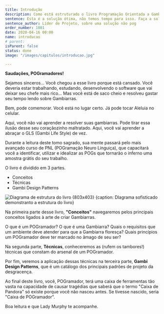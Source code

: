```yaml
---
title: Introdução
description: Como está estruturado o livro Programação Orientada a Gambiearra e o que você vai aprender com ele.
sentence: Esta é a solução ótima, não temos tempo para isso. Faça a solução boa! O ótimo é inimigo do bom.
sentence_author: Líder de Projeto, sobre uma solução não pog
order_number: 1001
date: 2020-04-16 00:00
name: introducao
# parent:
isParent: false
status: done
image: "/images/capitulos/introducao.jpg"

---
```


**Saudações, POGramadores!**

Sejamos sinceros... Você chegou a esse livro porque está cansado. Você deveria estar trabalhando, estudando, desenvolvendo o software que vai deixar seu chefe mais rico... Mas você está de saco cheio e resolveu gastar seu tempo lendo sobre Gambiarras.

Bem, pode comemorar. Você está no lugar certo. Já pode tocar Aleluia no celular.

Aqui, você não vai aprender a resolver suas gambiarras. Pode tirar essa ilusão desse seu coraçãozinho maltratado. Aqui, você vai aprender a abraçar o GLS (Gambi Life Style) de vez.

Durante a leitura deste tomo sagrado, sua mente passará pelo mais avançado curso de PNL (POGramação Neuro Linguiça), que capacitará você a identificar, utilizar e idealizar as POGs que tornarão o inferno uma amostra grátis do seu trabalho.

O livro é dividido em 3 partes.

- Conceitos
- Técnicas
- Gambi Design Patterns

![Diagrama de estrutura do livro {803x403} {caption: DIagrama sofisticado demonstranto a estrutura do livro}](/images/capitulos/introducao/divisao-do-livro.jpg)

Na primeira parte desse livro, **"Conceitos"** navegaremos pelos principais conceitos ligados à arte de criar Gambiarras.

O que é um POGramador? O que é uma Gambiarra? Quais o requisitos que um ambiente deve atender para que a Gambiarra floresça? Quais princípios um POGramador deve ter marcado no âmago de seu ser?

Na segunda parte, **Técnicas**, conheceremos as (rufem os tambores!) técnicas que constam do arsenal de um POGramador.

Por fim, veremos a aplicação dessas técnicas na terceira parte, **Gambi Design Patterns**, que é um catálogo dos principais padrões de projeto da desgracença.

Ao final deste livro, você, POGramador, terá uma caixa de ferramentas tão vasta na capacidade de causar tragédias que saberá que o termo "Caixa de Pandora" só existe porque você não nasceu antes. Se tivesse nascido, seria "Caixa de POGramador".

Boa leitura e que Lady Murphy te acompanhe.
